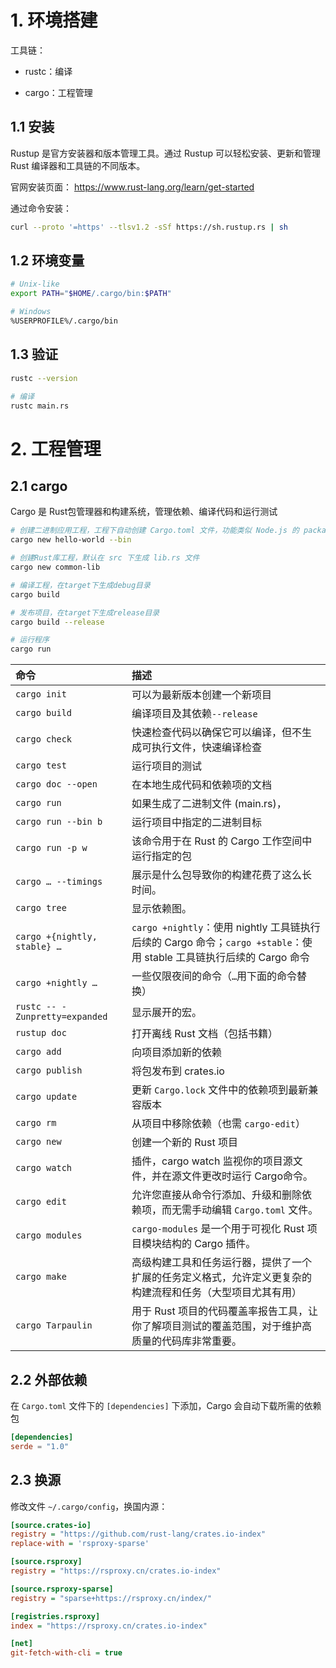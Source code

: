

# 1. 环境搭建

工具链：

- rustc：编译

- cargo：工程管理

  

## 1.1 安装

Rustup 是官方安装器和版本管理工具。通过 Rustup 可以轻松安装、更新和管理 Rust 编译器和工具链的不同版本。

官网安装页面： https://www.rust-lang.org/learn/get-started

通过命令安装：

```bash
curl --proto '=https' --tlsv1.2 -sSf https://sh.rustup.rs | sh
```



## 1.2 环境变量

```bash
# Unix-like
export PATH="$HOME/.cargo/bin:$PATH"

# Windows
%USERPROFILE%/.cargo/bin
```



## 1.3 验证

```bash
rustc --version

# 编译
rustc main.rs
```



# 2. 工程管理

## 2.1 cargo

Cargo 是 Rust包管理器和构建系统，管理依赖、编译代码和运行测试

```bash
# 创建二进制应用工程，工程下自动创建 Cargo.toml 文件，功能类似 Node.js 的 package.json
cargo new hello-world --bin

# 创建Rust库工程，默认在 src 下生成 lib.rs 文件
cargo new common-lib

# 编译工程，在target下生成debug目录
cargo build

# 发布项目，在target下生成release目录
cargo build --release

# 运行程序
cargo run
```



| 命令                           | 描述                                                         |
| :----------------------------- | :----------------------------------------------------------- |
| `cargo init`                   | 可以为最新版本创建一个新项目                                 |
| `cargo build`                  | 编译项目及其依赖`--release`                                  |
| `cargo check`                  | 快速检查代码以确保它可以编译，但不生成可执行文件，快速编译检查 |
| `cargo test`                   | 运行项目的测试                                               |
| `cargo doc --open`             | 在本地生成代码和依赖项的文档                                 |
| `cargo run`                    | 如果生成了二进制文件 (main.rs)，                             |
| `cargo run --bin b`            | 运行项目中指定的二进制目标                                   |
| `cargo run -p w`               | 该命令用于在 Rust 的 Cargo 工作空间中运行指定的包            |
| `cargo … --timings`            | 展示是什么包导致你的构建花费了这么长时间。                   |
| `cargo tree`                   | 显示依赖图。                                                 |
| `cargo +{nightly, stable} …`   | `cargo +nightly`：使用 nightly 工具链执行后续的 Cargo 命令；`cargo +stable`：使用 stable 工具链执行后续的 Cargo 命令 |
| `cargo +nightly …`             | 一些仅限夜间的命令（`…`用下面的命令替换）                    |
| `rustc -- -Zunpretty=expanded` | 显示展开的宏。                                               |
| `rustup doc`                   | 打开离线 Rust 文档（包括书籍）                               |
| `cargo add`                    | 向项目添加新的依赖                                           |
| `cargo publish`                | 将包发布到 crates.io                                         |
| `cargo update`                 | 更新 `Cargo.lock` 文件中的依赖项到最新兼容版本               |
| `cargo rm`                     | 从项目中移除依赖（也需 `cargo-edit`）                        |
| `cargo new`                    | 创建一个新的 Rust 项目                                       |
| `cargo watch`                  | 插件，cargo watch 监视你的项目源文件，并在源文件更改时运行 Cargo命令。 |
| `cargo edit`                   | 允许您直接从命令行添加、升级和删除依赖项，而无需手动编辑 `Cargo.toml` 文件。 |
| `cargo modules`                | `cargo-modules` 是一个用于可视化 Rust 项目模块结构的 Cargo 插件。 |
| `cargo make`                   | 高级构建工具和任务运行器，提供了一个扩展的任务定义格式，允许定义更复杂的构建流程和任务（大型项目尤其有用） |
| `cargo Tarpaulin`              | 用于 Rust 项目的代码覆盖率报告工具，让你了解项目测试的覆盖范围，对于维护高质量的代码库非常重要。 |



## 2.2 外部依赖

在 `Cargo.toml` 文件下的 `[dependencies]` 下添加，Cargo 会自动下载所需的依赖包

```toml
[dependencies]
serde = "1.0"
```



## 2.3 换源

修改文件 `~/.cargo/config`，换国内源：

```ini
[source.crates-io]
registry = "https://github.com/rust-lang/crates.io-index"
replace-with = 'rsproxy-sparse'

[source.rsproxy]
registry = "https://rsproxy.cn/crates.io-index"

[source.rsproxy-sparse]
registry = "sparse+https://rsproxy.cn/index/"

[registries.rsproxy]
index = "https://rsproxy.cn/crates.io-index"

[net]
git-fetch-with-cli = true
```







